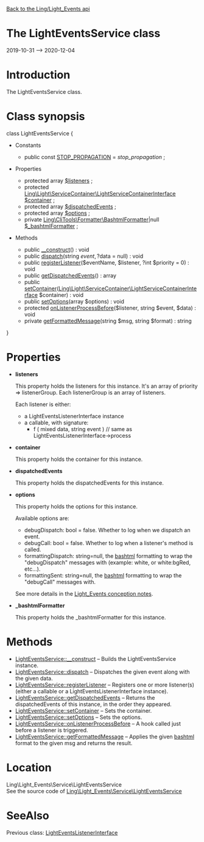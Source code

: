 [Back to the Ling/Light_Events api](https://github.com/lingtalfi/Light_Events/blob/master/doc/api/Ling/Light_Events.md)



The LightEventsService class
================
2019-10-31 --> 2020-12-04






Introduction
============

The LightEventsService class.



Class synopsis
==============


class <span class="pl-k">LightEventsService</span>  {

- Constants
    - public const [STOP_PROPAGATION](#constant-STOP_PROPAGATION) = _stop_propagation_ ;

- Properties
    - protected array [$listeners](#property-listeners) ;
    - protected [Ling\Light\ServiceContainer\LightServiceContainerInterface](https://github.com/lingtalfi/Light/blob/master/doc/api/Ling/Light/ServiceContainer/LightServiceContainerInterface.md) [$container](#property-container) ;
    - protected array [$dispatchedEvents](#property-dispatchedEvents) ;
    - protected array [$options](#property-options) ;
    - private [Ling\CliTools\Formatter\BashtmlFormatter](https://github.com/lingtalfi/CliTools/blob/master/doc/api/Ling/CliTools/Formatter/BashtmlFormatter.md)|null [$_bashtmlFormatter](#property-_bashtmlFormatter) ;

- Methods
    - public [__construct](https://github.com/lingtalfi/Light_Events/blob/master/doc/api/Ling/Light_Events/Service/LightEventsService/__construct.md)() : void
    - public [dispatch](https://github.com/lingtalfi/Light_Events/blob/master/doc/api/Ling/Light_Events/Service/LightEventsService/dispatch.md)(string $event, ?$data = null) : void
    - public [registerListener](https://github.com/lingtalfi/Light_Events/blob/master/doc/api/Ling/Light_Events/Service/LightEventsService/registerListener.md)($eventName, $listener, ?int $priority = 0) : void
    - public [getDispatchedEvents](https://github.com/lingtalfi/Light_Events/blob/master/doc/api/Ling/Light_Events/Service/LightEventsService/getDispatchedEvents.md)() : array
    - public [setContainer](https://github.com/lingtalfi/Light_Events/blob/master/doc/api/Ling/Light_Events/Service/LightEventsService/setContainer.md)([Ling\Light\ServiceContainer\LightServiceContainerInterface](https://github.com/lingtalfi/Light/blob/master/doc/api/Ling/Light/ServiceContainer/LightServiceContainerInterface.md) $container) : void
    - public [setOptions](https://github.com/lingtalfi/Light_Events/blob/master/doc/api/Ling/Light_Events/Service/LightEventsService/setOptions.md)(array $options) : void
    - protected [onListenerProcessBefore](https://github.com/lingtalfi/Light_Events/blob/master/doc/api/Ling/Light_Events/Service/LightEventsService/onListenerProcessBefore.md)($listener, string $event, $data) : void
    - private [getFormattedMessage](https://github.com/lingtalfi/Light_Events/blob/master/doc/api/Ling/Light_Events/Service/LightEventsService/getFormattedMessage.md)(string $msg, string $format) : string

}




Properties
=============

- <span id="property-listeners"><b>listeners</b></span>

    This property holds the listeners for this instance.
    It's an array of priority => listenerGroup.
    Each listenerGroup is an array of listeners.
    
    Each listener is either:
    - a LightEventsListenerInterface instance
    - a callable, with signature:
         - f ( mixed data, string event ) // same as LightEventsListenerInterface->process
    
    

- <span id="property-container"><b>container</b></span>

    This property holds the container for this instance.
    
    

- <span id="property-dispatchedEvents"><b>dispatchedEvents</b></span>

    This property holds the dispatchedEvents for this instance.
    
    

- <span id="property-options"><b>options</b></span>

    This property holds the options for this instance.
    
    Available options are:
    
    - debugDispatch: bool = false. Whether to log when we dispatch an event.
    - debugCall: bool = false. Whether to log when a listener's method is called.
    - formattingDispatch: string=null, the [bashtml](https://github.com/lingtalfi/CliTools/blob/master/doc/pages/bashtml.md) formatting to wrap the "debugDispatch" messages with (example: white, or white:bgRed, etc...).
    - formattingSent: string=null, the [bashtml](https://github.com/lingtalfi/CliTools/blob/master/doc/pages/bashtml.md) formatting to wrap the "debugCall" messages with.
    
    
    See more details in the [Light_Events conception notes](https://github.com/lingtalfi/Light_Events/blob/master/doc/pages/conception-notes.md).
    
    

- <span id="property-_bashtmlFormatter"><b>_bashtmlFormatter</b></span>

    This property holds the _bashtmlFormatter for this instance.
    
    



Methods
==============

- [LightEventsService::__construct](https://github.com/lingtalfi/Light_Events/blob/master/doc/api/Ling/Light_Events/Service/LightEventsService/__construct.md) &ndash; Builds the LightEventsService instance.
- [LightEventsService::dispatch](https://github.com/lingtalfi/Light_Events/blob/master/doc/api/Ling/Light_Events/Service/LightEventsService/dispatch.md) &ndash; Dispatches the given event along with the given data.
- [LightEventsService::registerListener](https://github.com/lingtalfi/Light_Events/blob/master/doc/api/Ling/Light_Events/Service/LightEventsService/registerListener.md) &ndash; Registers one or more listener(s) (either a callable or a LightEventsListenerInterface instance).
- [LightEventsService::getDispatchedEvents](https://github.com/lingtalfi/Light_Events/blob/master/doc/api/Ling/Light_Events/Service/LightEventsService/getDispatchedEvents.md) &ndash; Returns the dispatchedEvents of this instance, in the order they appeared.
- [LightEventsService::setContainer](https://github.com/lingtalfi/Light_Events/blob/master/doc/api/Ling/Light_Events/Service/LightEventsService/setContainer.md) &ndash; Sets the container.
- [LightEventsService::setOptions](https://github.com/lingtalfi/Light_Events/blob/master/doc/api/Ling/Light_Events/Service/LightEventsService/setOptions.md) &ndash; Sets the options.
- [LightEventsService::onListenerProcessBefore](https://github.com/lingtalfi/Light_Events/blob/master/doc/api/Ling/Light_Events/Service/LightEventsService/onListenerProcessBefore.md) &ndash; A hook called just before a listener is triggered.
- [LightEventsService::getFormattedMessage](https://github.com/lingtalfi/Light_Events/blob/master/doc/api/Ling/Light_Events/Service/LightEventsService/getFormattedMessage.md) &ndash; Applies the given [bashtml](https://github.com/lingtalfi/CliTools/blob/master/doc/pages/bashtml.md) format to the given msg and returns the result.





Location
=============
Ling\Light_Events\Service\LightEventsService<br>
See the source code of [Ling\Light_Events\Service\LightEventsService](https://github.com/lingtalfi/Light_Events/blob/master/Service/LightEventsService.php)



SeeAlso
==============
Previous class: [LightEventsListenerInterface](https://github.com/lingtalfi/Light_Events/blob/master/doc/api/Ling/Light_Events/Listener/LightEventsListenerInterface.md)<br>
